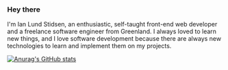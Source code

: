 

### Hey there

I'm Ian Lund Stidsen, an enthusiastic, self-taught front-end web developer and a freelance software engineer from Greenland.
I always loved to learn new things, and I love software development because there are always new technologies to learn and implement
them on my projects.

[![Anurag's GitHub stats](https://github-readme-stats.vercel.app/api?username=Ian-Stidsen)](https://github.com/anuraghazra/github-readme-stats)
